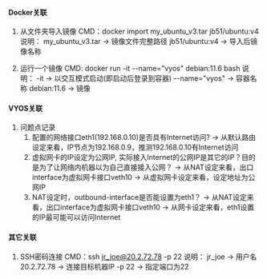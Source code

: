 ﻿#### Docker关联 ####
1. 从文件夹导入镜像
    CMD：docker import my_ubuntu_v3.tar jb51/ubuntu:v4
    说明：
     my_ubuntu_v3.tar -> 镜像文件完整路径
     jb51/ubuntu:v4 -> 导入后镜像名称

2. 运行一个镜像
    CMD: docker run -it --name="vyos" debian:11.6 bash
    说明：
     -it -> 以交互模式启动(即启动后登录到容器)
     --name="vyos" -> 容器名称
     debian:11.6 -> 镜像


#### VYOS关联 ####
1. 问题点记录
    1. 配置的网络接口eth1(192.168.0.10)是否具有Internet访问?
       -> 从默认路由设定来看，IP节点为192.168.0.9，推测192.168.0.10有Internet访问
    2. 虚拟网卡的IP设定为公网IP, 实际接入Internet的公网IP是其它的IP？目的是为了让网络内机器以为自己直接接入公网？
       -> 从NAT设定来看，出口interface为虚拟网卡接口veth10
       -> 从虚拟网卡设定来看，设定地址为公网IP
    3. NAT设定时，outbound-interface是否能设置为eth1？
       -> 从NAT设定来看，出口interface为虚拟网卡接口veth10
       -> 从网卡设定来看，eth1设置的IP最可能可以访问Internet


#### 其它关联 ####
1. SSH密码连接
    CMD：ssh jr_joe@20.2.72.78 -p 22
    说明：
      jr_joe -> 用户名
      20.2.72.78 -> 连接目标机器IP
      -p 22 -> 指定端口为22
